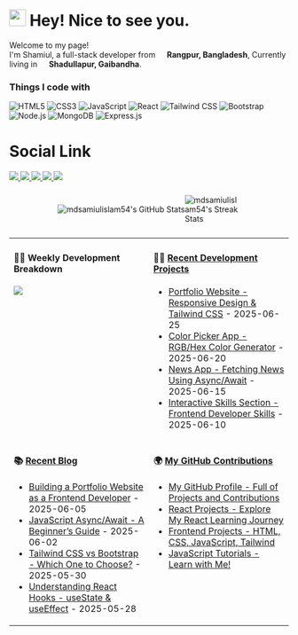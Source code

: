 <h1><img src="https://emojis.slackmojis.com/emojis/images/1531849430/4246/blob-sunglasses.gif?1531849430" width="30"/> Hey! Nice to see you.</h1>


<p>
  Welcome to my page! </br>
  I'm Shamiul, a full-stack developer from 
  <img src="https://cdn-icons-png.flaticon.com/128/197/197509.png" width="13"/> <b>Rangpur, Bangladesh</b>, 
  Currently living in 
  <img src="https://cdn-icons-png.flaticon.com/128/197/197509.png" width="13"/> <b>Shadullapur, Gaibandha</b>.
</p>

<h3>Things I code with</h3>

![HTML5](https://img.shields.io/badge/HTML5-E34F26?style=for-the-badge&logo=html5&logoColor=white)
![CSS3](https://img.shields.io/badge/CSS3-1572B6?style=for-the-badge&logo=css3&logoColor=white)
![JavaScript](https://img.shields.io/badge/JavaScript-F7DF1E?style=for-the-badge&logo=javascript&logoColor=black)
![React](https://img.shields.io/badge/React-20232A?style=for-the-badge&logo=react&logoColor=61DAFB)
![Tailwind CSS](https://img.shields.io/badge/TailwindCSS-38B2AC?style=for-the-badge&logo=tailwind-css&logoColor=white)
![Bootstrap](https://img.shields.io/badge/Bootstrap-563D7C?style=for-the-badge&logo=bootstrap&logoColor=white)
![Node.js](https://img.shields.io/badge/Node.js-339933?style=for-the-badge&logo=nodedotjs&logoColor=white)
![MongoDB](https://img.shields.io/badge/MongoDB-4EA94B?style=for-the-badge&logo=mongodb&logoColor=white)
![Express.js](https://img.shields.io/badge/Express.js-000000?style=for-the-badge&logo=express&logoColor=white)


<p align="start">

  <h1>Social Link</h1>
  <a href="https://www.facebook.com/yourusername" target="_blank">
    <img src="https://img.shields.io/badge/Facebook-1877F2?style=for-the-badge&logo=facebook&logoColor=white" />
  </a>
  <a href="https://www.linkedin.com/in/yourusername" target="_blank">
    <img src="https://img.shields.io/badge/LinkedIn-0A66C2?style=for-the-badge&logo=linkedin&logoColor=white" />
  </a>
  <a href="https://github.com/yourusername" target="_blank">
    <img src="https://img.shields.io/badge/GitHub-181717?style=for-the-badge&logo=github&logoColor=white" />
  </a>
  <a href="https://www.instagram.com/yourusername" target="_blank">
    <img src="https://img.shields.io/badge/Instagram-E4405F?style=for-the-badge&logo=instagram&logoColor=white" />
  </a>
  <a href="https://twitter.com/yourusername" target="_blank">
    <img src="https://img.shields.io/badge/Twitter-1DA1F2?style=for-the-badge&logo=twitter&logoColor=white" />
  </a>
</p>

<p align="start "  style="display: flex; justify-content: center; align-items: center; gap: 10;  padding: 10;">
  <img src="https://github-readme-stats.vercel.app/api?username=mdsamiulislam54&show_icons=true&theme=github_dark" alt="mdsamiulislam54's GitHub Stats" />

 <img src="https://github-readme-streak-stats.herokuapp.com/?user=mdsamiulislam54&theme=github-dark-blue" alt="mdsamiulislam54's Streak Stats" style="max-width: 100;"/>

</p>
<table width="960px">
<tr>
<td valign="top" width="50%">

#### 🏊‍♂️ Weekly Development Breakdown

<picture>
  <source media="(prefers-color-scheme: dark)" srcset="https://x.tw93.fun/images/wakatime_weekly_language_stats_black.svg">
  <source media="(prefers-color-scheme: light)" srcset="https://x.tw93.fun/images/wakatime_weekly_language_stats.svg">
  <img src="https://x.tw93.fun/images/wakatime_weekly_language_stats.svg">
</picture>

</td>
<td valign="top" width="50%">

#### 🧑‍💻 <a href="https://github.com/mdsamiulislam54" target="_blank">Recent Development Projects</a>

<!-- recent_projects starts -->
* <a href="https://github.com/mdsamiulislam54/portfolio" target="_blank">Portfolio Website - Responsive Design & Tailwind CSS</a> - 2025-06-25
* <a href="https://github.com/mdsamiulislam54/color-picker-app" target="_blank">Color Picker App - RGB/Hex Color Generator</a> - 2025-06-20
* <a href="https://github.com/mdsamiulislam54/news-api-app" target="_blank">News App - Fetching News Using Async/Await</a> - 2025-06-15
* <a href="https://github.com/mdsamiulislam54/interactive-skills-section" target="_blank">Interactive Skills Section - Frontend Developer Skills</a> - 2025-06-10
<!-- recent_projects ends -->

</td>
</tr>
<tr>
<td valign="top" width="50%">

#### 📚 <a href="https://mdsamiulislam54.github.io/blog/" target="_blank">Recent Blog</a>

<!-- blog starts -->
* <a href='https://mdsamiulislam54.github.io/blog/2025/06/05/frontend-portfolio-tips.html' target='_blank'>Building a Portfolio Website as a Frontend Developer</a> - 2025-06-05
* <a href='https://mdsamiulislam54.github.io/blog/2025/06/02/javascript-async-await.html' target='_blank'>JavaScript Async/Await - A Beginner’s Guide</a> - 2025-06-02
* <a href='https://mdsamiulislam54.github.io/blog/2025/05/30/tailwind-css-vs-bootstrap.html' target='_blank'>Tailwind CSS vs Bootstrap - Which One to Choose?</a> - 2025-05-30
* <a href='https://mdsamiulislam54.github.io/blog/2025/05/28/understanding-react-hooks.html' target='_blank'>Understanding React Hooks - useState & useEffect</a> - 2025-05-28
<!-- blog ends -->

</td>
<td valign="top" width="50%">

#### 🌍 <a href="https://github.com/mdsamiulislam54" target="_blank">My GitHub Contributions</a>

<!-- github starts -->

* <a href='https://github.com/mdsamiulislam54' target='_blank'>My GitHub Profile - Full of Projects and Contributions</a>
* <a href='https://github.com/mdsamiulislam54/react-projects' target='_blank'>React Projects - Explore My React Learning Journey</a>
* <a href='https://github.com/mdsamiulislam54/frontend-projects' target='_blank'>Frontend Projects - HTML, CSS, JavaScript, Tailwind</a>
* <a href='https://github.com/mdsamiulislam54/javascript-tutorials' target='_blank'>JavaScript Tutorials - Learn with Me!</a>

<!-- github ends -->

</td>
</tr>
</table>
